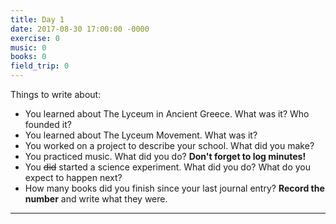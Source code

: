 ```yaml
---
title: Day 1
date: 2017-08-30 17:00:00 -0000
exercise: 0
music: 0
books: 0
field_trip: 0
---
```

Things to write about:

* You learned about The Lyceum in Ancient Greece. What was it? Who founded it?
* You learned about The Lyceum Movement. What was it?
* You worked on a project to describe your school. What did you make?
* You practiced music. What did you do? **Don't forget to log minutes!**
* You ~~did~~ started a science experiment. What did you do? What do you expect to happen next?
* How many books did you finish since your last journal entry? **Record the number** and write what they were.

***

